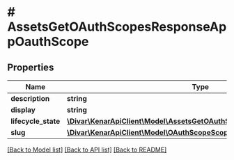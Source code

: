 # # AssetsGetOAuthScopesResponseAppOauthScope

## Properties

Name | Type | Description | Notes
------------ | ------------- | ------------- | -------------
**description** | **string** |  | [optional]
**display** | **string** |  | [optional]
**lifecycle_state** | [**\Divar\KenarApiClient\Model\AssetsGetOAuthScopesResponseLifeCycleState**](AssetsGetOAuthScopesResponseLifeCycleState.md) |  | [optional]
**slug** | [**\Divar\KenarApiClient\Model\OAuthScopeScope**](OAuthScopeScope.md) |  | [optional]

[[Back to Model list]](../../README.md#models) [[Back to API list]](../../README.md#endpoints) [[Back to README]](../../README.md)

